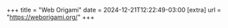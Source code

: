 +++
title = "Web Origami"
date = 2024-12-21T12:22:49-03:00
[extra]
url = "https://weborigami.org/"
+++
